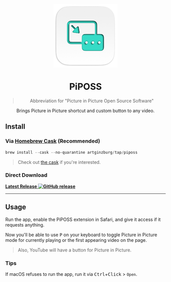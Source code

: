 <div align="center">

<img src="PiPOSS/Resources/Icon.png" width="200" height="200">

# PiPOSS

> Abbreviation for "Picture in Picture Open Source Software"

Brings Picture in Picture shortcut and custom button to any video.

</div>

## Install

### Via [Homebrew Cask](//brew.sh) (Recommended)

```ps1
brew install --cask --no-quarantine artginzburg/tap/piposs
```

> Check out [the cask][cask] if you're interested.

### Direct Download

**[Latest Release ![GitHub release](https://img.shields.io/github/release/artginzburg/piposs?label=%20)](//github.com/artginzburg/PiPOSS/releases/latest/download/PiPOSS.zip)**

---

## Usage

Run the app, enable the PiPOSS extension in Safari, and give it access if it requests anything.

Now you'll be able to use <kbd>P</kbd> on your keyboard to toggle Picture in Picture mode for currently playing or the first appearing video on the page.

> Also, YouTube will have a button for Picture in Picture.

### Tips

If macOS refuses to run the app, run it via <kbd>Ctrl</kbd>+<kbd>Click</kbd> > `Open`.

[cask]: https://github.com/artginzburg/homebrew-tap/blob/main/Casks/piposs.rb
